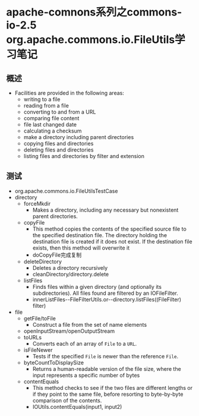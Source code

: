 # apache-comnons系列之commons-io-2.5 org.apache.commons.io.FileUtils学习笔记
## 概述
* Facilities are provided in the following areas:
     * writing to a file
     * reading from a file
     * converting to and from a URL
     * comparing file content
     * file last changed date
     * calculating a checksum
     * make a directory including parent directories
     * copying files and directories
     * deleting files and directories
     * listing files and directories by filter and extension
## 测试
* org.apache.commons.io.FileUtilsTestCase
* directory
    * forceMkdir
        * Makes a directory, including any necessary but nonexistent parent directories.
    * copyFile
        * This method copies the contents of the specified source file to the specified destination file. The directory holding the destination file is created if it does not exist. If the destination file exists, then this method will overwrite it
        * doCopyFile完成复制
    * deleteDirectory
        * Deletes a directory recursively
        * cleanDirectory/directory.delete
    * listFiles
        * Finds files within a given directory (and optionally its subdirectories). All files found are filtered by an IOFileFilter.
        * innerListFiles--FileFilterUtils.or--directory.listFiles((FileFilter) filter)
* file
    * getFile/toFile
        * Construct a file from the set of name elements
    * openInputStream/openOutputStream
    * toURLs
        * Converts each of an array of <code>File</code> to a <code>URL</code>.
    * isFileNewer
        * Tests if the specified <code>File</code> is newer than the reference <code>File</code>.
    * byteCountToDisplaySize
        * Returns a human-readable version of the file size, where the input represents a specific number of bytes
    * contentEquals
        * This method checks to see if the two files are different lengths or if they point to the same file, before resorting to byte-by-byte comparison of the contents.
        * IOUtils.contentEquals(input1, input2)